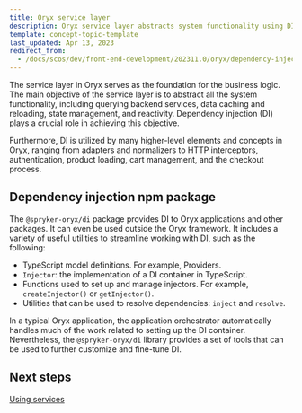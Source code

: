 ```yaml
---
title: Oryx service layer
description: Oryx service layer abstracts system functionality using DI
template: concept-topic-template
last_updated: Apr 13, 2023
redirect_from:
  - /docs/scos/dev/front-end-development/202311.0/oryx/dependency-injection/oryx-service-layer.html
---
```


The service layer in Oryx serves as the foundation for the business logic. The main objective of the service layer is to abstract all the system functionality, including querying backend services, data caching and reloading, state management, and reactivity. Dependency injection (DI) plays a crucial role in achieving this objective.

Furthermore, DI is utilized by many higher-level elements and concepts in Oryx, ranging from adapters and normalizers to HTTP interceptors, authentication, product loading, cart management, and the checkout process.

## Dependency injection npm package

The `@spryker-oryx/di` package provides DI to Oryx applications and other packages. It can even be used outside the Oryx framework. It includes a variety of useful utilities to streamline working with DI, such as the following:

- TypeScript model definitions. For example, Providers.
- `Injector`: the implementation of a DI container in TypeScript.
- Functions used to set up and manage injectors. For example, `createInjector()` or `getInjector()`.
- Utilities that can be used to resolve dependencies: `inject` and `resolve`.

In a typical Oryx application, the application orchestrator automatically handles much of the work related to setting up the DI container. Nevertheless, the `@spryker-oryx/di` library provides a set of tools that can be used to further customize and fine-tune DI.

## Next steps

[Using services](/docs/oryx/architecture/dependency-injection/dependency-injection-using-services.md)
